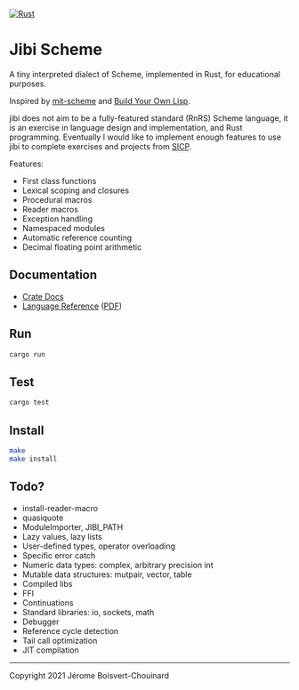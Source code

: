 [![Rust](https://github.com/jbchouinard/jblisp2/actions/workflows/rust.yml/badge.svg)](https://github.com/jbchouinard/jblisp2/actions/workflows/rust.yml)
# Jibi Scheme

A tiny interpreted dialect of Scheme, implemented in Rust, for educational purposes.

Inspired by [mit-scheme](https://www.gnu.org/software/mit-scheme/) and
[Build Your Own Lisp](http://www.buildyourownlisp.com/).

jibi does not aim to be a fully-featured standard (RnRS) Scheme language,
it is an exercise in language design and implementation, and Rust programming.
Eventually I would like to implement enough features to use jibi to complete
exercises and projects from [SICP](https://mitpress.mit.edu/sites/default/files/sicp/index.html).

Features:
- First class functions
- Lexical scoping and closures
- Procedural macros
- Reader macros
- Exception handling
- Namespaced modules
- Automatic reference counting
- Decimal floating point arithmetic

## Documentation
- [Crate Docs](https://jbchouinard.github.io/jibi/crate/jibi/index.html)
- [Language Reference](https://jbchouinard.github.io/jibi/index.html)
  ([PDF](https://jbchouinard.github.io/jibi/Jibi%20Scheme%20Manual.pdf))

## Run
```bash
cargo run
```

## Test
```bash
cargo test
```

## Install
```bash
make
make install
```

## Todo?
- install-reader-macro
- quasiquote
- ModuleImporter, JIBI_PATH
- Lazy values, lazy lists
- User-defined types, operator overloading
- Specific error catch
- Numeric data types: complex, arbitrary precision int
- Mutable data structures: mutpair, vector, table
- Compiled libs
- FFI
- Continuations
- Standard libraries: io, sockets, math
- Debugger
- Reference cycle detection
- Tail call optimization
- JIT compilation

---

Copyright 2021 Jérome Boisvert-Chouinard

